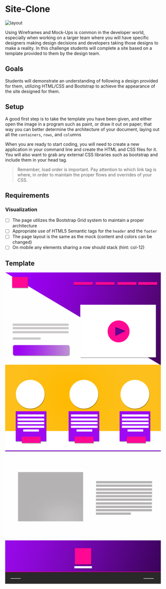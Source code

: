 # Site-Clone

![layout](https://images.unsplash.com/photo-1522542550221-31fd19575a2d?ixlib=rb-1.2.1&ixid=eyJhcHBfaWQiOjEyMDd9&auto=format&fit=crop&w=1350&q=80)

Using Wireframes and Mock-Ups is common in the developer world, especially when working on a larger team where you will have specific designers making design decisions and developers taking those designs to make a reality. In this challenge students will complete a site based on a template provided to them by the design team.

## Goals
Students will demonstrate an understanding of following a design provided for them, utilizing HTML/CSS and Bootstrap to achieve the appearance of the site designed for them.

## Setup
A good first step is to take the template you have been given, and either open the image in a program such as paint, or draw it out on paper; that way you can better determine the architecture of your document, laying out all the `containers`, `rows`, and `col`umns 

When you are ready to start coding, you will need to create a new application in your command line and create the HTML and CSS files for it. You will also want to grab any external CSS libraries such as bootstrap and include them in your head tag.

>Remember, load order is important. Pay attention to which link tag is where, in order to maintain the proper flows and overrides of your CSS.

## Requirements
 
### Visualization
- [ ] The page utilizes the Bootstrap Grid system to maintain a proper architecture
- [ ] Appropriate use of HTML5 Semantic tags for the `header` and the `footer`
- [ ] The page layout is the same as the mock (content and colors can be changed)
- [ ] On mobile any elements sharing a row should stack (hint: col-12)
## Template
  ![template](./html-css-clone.png)
